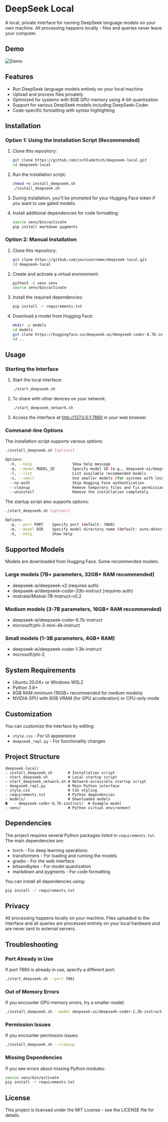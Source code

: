# DeepSeek Local

A local, private interface for running DeepSeek language models on your own machine. All processing happens locally - files and queries never leave your computer.

## Demo

![Demo](resources/Untitled.jpg)
## Features

- Run DeepSeek language models entirely on your local machine
- Upload and process files privately
- Optimized for systems with 8GB GPU memory using 4-bit quantization
- Support for various DeepSeek models including DeepSeek-Coder
- Code-specific formatting with syntax highlighting

## Installation

### Option 1: Using the Installation Script (Recommended)

1. Clone this repository:
   ```bash
   git clone https://github.com/cschladetsch/deepseek-local.git
   cd deepseek-local
   ```

2. Run the installation script:
   ```bash
   chmod +x install_deepseek.sh
   ./install_deepseek.sh
   ```

3. During installation, you'll be prompted for your Hugging Face token if you want to use gated models.

4. Install additional dependencies for code formatting:
   ```bash
   source venv/bin/activate
   pip install markdown pygments
   ```

### Option 2: Manual Installation

1. Clone this repository:
   ```bash
   git clone https://github.com/yourusername/deepseek-local.git
   cd deepseek-local
   ```

2. Create and activate a virtual environment:
   ```bash
   python3 -m venv venv
   source venv/bin/activate
   ```

3. Install the required dependencies:
   ```bash
   pip install -r requirements.txt
   ```

4. Download a model from Hugging Face:
   ```bash
   mkdir -p models
   cd models
   git clone https://huggingface.co/deepseek-ai/deepseek-coder-6.7b-instruct
   cd ..
   ```

## Usage

### Starting the Interface

1. Start the local interface:
   ```bash
   ./start_deepseek.sh
   ```

2. To share with other devices on your network:
   ```bash
   ./start_deepseek_network.sh
   ```

3. Access the interface at http://127.0.0.1:7860 in your web browser

### Command-line Options

The installation script supports various options:

```bash
./install_deepseek.sh [options]

Options:
  -h, --help                  Show help message
  -m, --model MODEL_ID        Specify model ID (e.g., deepseek-ai/deepseek-v2)
  -l, --list                  List available recommended models
  -s, --small                 Use smaller models (for systems with less RAM)
  --no-auth                   Skip Hugging Face authentication
  --cleanup                   Remove temporary files and fix permissions
  --uninstall                 Remove the installation completely
```

The startup script also supports options:

```bash
./start_deepseek.sh [options]

Options:
  -p, --port PORT    Specify port (default: 7860)
  -m, --model DIR    Specify model directory name (default: auto-detect)
  -h, --help         Show help
```

## Supported Models

Models are downloaded from Hugging Face. Some recommended models:

### Large models (7B+ parameters, 32GB+ RAM recommended)
- deepseek-ai/deepseek-v2 (requires auth)
- deepseek-ai/deepseek-coder-33b-instruct (requires auth)
- mistralai/Mistral-7B-Instruct-v0.2

### Medium models (3-7B parameters, 16GB+ RAM recommended)
- deepseek-ai/deepseek-coder-6.7b-instruct
- microsoft/phi-3-mini-4k-instruct

### Small models (1-3B parameters, 4GB+ RAM)
- deepseek-ai/deepseek-coder-1.3b-instruct
- microsoft/phi-2

## System Requirements

- Ubuntu 20.04+ or Windows WSL2
- Python 3.8+
- 8GB RAM minimum (16GB+ recommended for medium models)
- NVIDIA GPU with 8GB VRAM (for GPU acceleration) or CPU-only mode

## Customization

You can customize the interface by editing:
- `style.css` - For UI appearance
- `deepseek_repl.py` - For functionality changes

## Project Structure

```
deepseek-local/
- install_deepseek.sh       # Installation script
- start_deepseek.sh         # Local startup script
- start_deepseek_network.sh # Network-accessible startup script
- deepseek_repl.py          # Main Python interface
- style.css                 # CSS styling
- requirements.txt          # Python dependencies
- models/                   # Downloaded models
�   - deepseek-coder-6.7b-instruct/  # Example model
- venv/                     # Python virtual environment
```

## Dependencies

The project requires several Python packages listed in `requirements.txt`. The main dependencies are:

- torch - For deep learning operations
- transformers - For loading and running the models
- gradio - For the web interface
- bitsandbytes - For model quantization
- markdown and pygments - For code formatting

You can install all dependencies using:
```bash
pip install -r requirements.txt
```

## Privacy

All processing happens locally on your machine. Files uploaded to the interface and all queries are processed entirely on your local hardware and are never sent to external servers.

## Troubleshooting

### Port Already in Use
If port 7860 is already in use, specify a different port:
```bash
./start_deepseek.sh --port 7861
```

### Out of Memory Errors
If you encounter GPU memory errors, try a smaller model:
```bash
./install_deepseek.sh --model deepseek-ai/deepseek-coder-1.3b-instruct
```

### Permission Issues
If you encounter permission issues:
```bash
./install_deepseek.sh --cleanup
```

### Missing Dependencies
If you see errors about missing Python modules:
```bash
source venv/bin/activate
pip install -r requirements.txt
```

## License

This project is licensed under the MIT License - see the LICENSE file for details.
